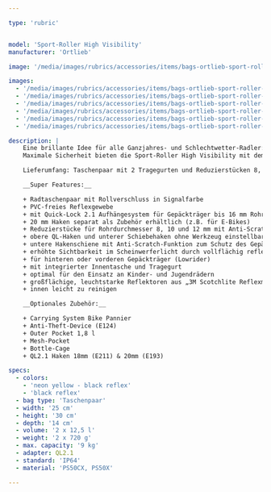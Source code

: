 ```yaml
---

type: 'rubric'


model: 'Sport-Roller High Visibility'
manufacturer: 'Ortlieb'

image: '/media/images/rubrics/accessories/items/bags-ortlieb-sport-roller-high-vis_01.jpg'

images:
  - '/media/images/rubrics/accessories/items/bags-ortlieb-sport-roller-high-vis_02.jpg'
  - '/media/images/rubrics/accessories/items/bags-ortlieb-sport-roller-high-vis_03.jpg'
  - '/media/images/rubrics/accessories/items/bags-ortlieb-sport-roller-high-vis_04.jpg'
  - '/media/images/rubrics/accessories/items/bags-ortlieb-sport-roller-high-vis_05.jpg'
  - '/media/images/rubrics/accessories/items/bags-ortlieb-sport-roller-high-vis_06.jpg'
  - '/media/images/rubrics/accessories/items/bags-ortlieb-sport-roller-high-vis_07.jpg'

description: |
    Eine brillante Idee für alle Ganzjahres- und Schlechtwetter-Radler: Die Ortlieb High Visibility Line verbessert die Sichtbarkeit des Radfahrers für andere Verkehrsteilnehmer enorm. Denn die High Visibility Taschen haben nicht nur Reflektoren – sie sind selbst ein einziger großer Reflektor. Dazu ist das wasserdichte PU-beschichtete Cordura-Gewebe komplett mit einem leuchtstarken Reflexgarn durchwebt – sowohl in der Farbe Neongelb als auch in der Farbe Schwarz. Das macht die High Visibility Taschen zu einer hochwirksamen Sicherheitsmaßnahme bei Dunkelheit oder in der Dämmerung.
    Maximale Sicherheit bieten die Sport-Roller High Visibility mit dem Quick-Lock 2.1-System. Das neongelb-schwarze Gewebe mit Reflexgarn sorgt für entsprechende Aufmerksamkeit im Morgengrauen, in der Abenddämmerung oder bei schlechtem Wetter. Der Sport-Roller High Visibility eignet sich für Lowrider-Gepäckträger am Vorderrad oder Hinterradgepäckträger sowie als erste eigene Radtasche am Kinderrad. Die praktischen Rollverschlüsse verschließen den Sport-Roller wasserdicht und bieten ausreichend Stauraum für alle wichtigen Reise-Utensilien.

    Lieferumfang: Taschenpaar mit 2 Tragegurten und Reduzierstücken 8, 10 und 12 mm (je Größe 2 Paar)

    __Super Features:__

    + Radtaschenpaar mit Rollverschluss in Signalfarbe
    + PVC-freies Reflexgewebe
    + mit Quick-Lock 2.1 Aufhängesystem für Gepäckträger bis 16 mm Rohrdurchmesser
    + 20 mm Haken separat als Zubehör erhältlich (z.B. für E-Bikes)
    + Reduzierstücke für Rohrdurchmesser 8, 10 und 12 mm mit Anti-Scratch-Funktion zum Schutz des Gepäckträgers liegen bei
    + obere QL-Haken und unterer Schiebehaken ohne Werkzeug einstellbar
    + untere Hakenschiene mit Anti-Scratch-Funktion zum Schutz des Gepäckträgers
    + erhöhte Sichtbarkeit im Scheinwerferlicht durch vollflächig reflektierendes Gewebe in neongelb und schwarz
    + für hinteren oder vorderen Gepäckträger (Lowrider)
    + mit integrierter Innentasche und Tragegurt
    + optimal für den Einsatz an Kinder- und Jugendrädern
    + großflächige, leuchtstarke Reflektoren aus „3M Scotchlite Reflexmaterial“
    + innen leicht zu reinigen

    __Optionales Zubehör:__

    + Carrying System Bike Pannier
    + Anti-Theft-Device (E124)
    + Outer Pocket 1,8 l
    + Mesh-Pocket
    + Bottle-Cage
    + QL2.1 Haken 18mm (E211) & 20mm (E193)

specs:
  - colors:
    - 'neon yellow - black reflex'
    - 'black reflex'
  - bag type: 'Taschenpaar'
  - width: '25 cm'
  - height: '30 cm'
  - depth: '14 cm'
  - volume: '2 x 12,5 l'
  - weight: '2 x 720 g'
  - max. capacity: '9 kg'
  - adapter: QL2.1
  - standard: 'IP64'
  - material: 'PS50CX, PS50X'

---
```

